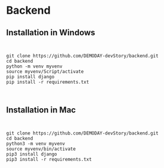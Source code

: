 # Backend

## Installation in Windows

<code>
<pre>
git clone https://github.com/DEMODAY-devStory/backend.git
cd backend
python -m venv myvenv
source myvenv/Script/activate
pip install django
pip install -r requirements.txt
</pre>
</code>

## Installation in Mac

<code>
<pre>
git clone https://github.com/DEMODAY-devStory/backend.git
cd backend
python3 -m venv myvenv
source myvenv/bin/activate
pip3 install django
pip3 install -r requirements.txt
</pre>
</code>
